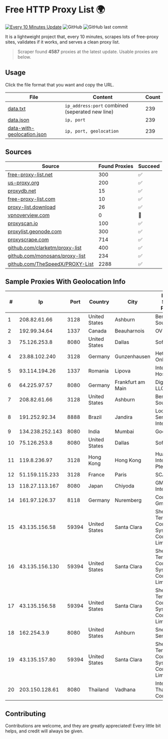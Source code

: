 
# Free HTTP Proxy List 🌍

[![Every 10 Minutes Update](https://github.com/mertguvencli/http-proxy-list/actions/workflows/main.yml/badge.svg?branch=main)](https://github.com/mertguvencli/http-proxy-list/actions/workflows/main.yml)
![GitHub](https://img.shields.io/github/license/mertguvencli/http-proxy-list)
![GitHub last commit](https://img.shields.io/github/last-commit/mertguvencli/http-proxy-list)

It is a lightweight project that, every 10 minutes, scrapes lots of free-proxy sites, validates if it works, and serves a clean proxy list.


> Scraper found **4587** proxies at the latest update. Usable proxies are below.

## Usage

Click the file format that you want and copy the URL.


|File|Content|Count|
|----|-------|-----|
|[data.txt](https://raw.githubusercontent.com/mertguvencli/http-proxy-list/main/proxy-list/data.txt)|`ip_address:port` combined (seperated new line)|239|
|[data.json](https://raw.githubusercontent.com/mertguvencli/http-proxy-list/main/proxy-list/data.json)|`ip, port`|239|
|[data-with-geolocation.json](https://raw.githubusercontent.com/mertguvencli/http-proxy-list/main/proxy-list/data-with-geolocation.json)|`ip, port, geolocation`|239|

## Sources

|Source|Found Proxies|Succeed|
|------|-------------|-------|
|[free-proxy-list.net](https://free-proxy-list.net)|300|✅|
|[us-proxy.org](https://www.us-proxy.org)|200|✅|
|[proxydb.net](http://proxydb.net)|15|✅|
|[free-proxy-list.com](https://free-proxy-list.com/?page=&port=&type%5B%5D=http&type%5B%5D=https&up_time=0&search=Search)|10|✅|
|[proxy-list.download](https://www.proxy-list.download/HTTP)|26|✅|
|[vpnoverview.com](https://vpnoverview.com/privacy/anonymous-browsing/free-proxy-servers)|0|🚫|
|[proxyscan.io](https://www.proxyscan.io)|100|✅|
|[proxylist.geonode.com](https://proxylist.geonode.com/api/proxy-list?limit=300&page=1&sort_by=lastChecked&sort_type=desc&protocols=http,https)|300|✅|
|[proxyscrape.com](https://api.proxyscrape.com/v2/?request=displayproxies&protocol=http&timeout=10000&country=all&ssl=all&anonymity=all)|714|✅|
|[github.com/clarketm/proxy-list](https://raw.githubusercontent.com/clarketm/proxy-list/master/proxy-list-raw.txt)|400|✅|
|[github.com/monosans/proxy-list](https://raw.githubusercontent.com/monosans/proxy-list/main/proxies/http.txt)|234|✅|
|[github.com/TheSpeedX/PROXY-List](https://raw.githubusercontent.com/TheSpeedX/PROXY-List/master/http.txt)|2288|✅|


## Sample Proxies With Geolocation Info

|#|Ip|Port|Country|City|Internet Service Provider|
|-|--|----|-------|----|-------------------------|
|1|208.82.61.66|3128|United States|Ashburn|Bernardi Sounds|
|2|192.99.34.64|1337|Canada|Beauharnois|OVH SAS|
|3|75.126.253.8|8080|United States|Dallas|SoftLayer|
|4|23.88.102.240|3128|Germany|Gunzenhausen|Hetzner Online GmbH|
|5|93.114.194.26|1337|Romania|Lipova|Interkvm Host SRL|
|6|64.225.97.57|8080|Germany|Frankfurt am Main|DigitalOcean, LLC|
|7|208.82.61.66|3128|United States|Ashburn|Bernardi Sounds|
|8|191.252.92.34|8888|Brazil|Jandira|Locaweb Serviços de Internet S/A|
|9|134.238.252.143|8080|India|Mumbai|Google LLC|
|10|75.126.253.8|8080|United States|Dallas|SoftLayer|
|11|119.8.236.97|3128|Hong Kong|Hong Kong|Huawei International Pte. Ltd.|
|12|51.159.115.233|3128|France|Paris|SCALEWAY|
|13|118.27.113.167|8080|Japan|Chiyoda|GMO Internet, Inc.|
|14|161.97.126.37|8118|Germany|Nuremberg|Contabo GmbH|
|15|43.135.156.58|59394|United States|Santa Clara|Shenzhen Tencent Computer Systems Company Limited|
|16|43.135.156.130|59394|United States|Santa Clara|Shenzhen Tencent Computer Systems Company Limited|
|17|43.135.156.58|59394|United States|Santa Clara|Shenzhen Tencent Computer Systems Company Limited|
|18|162.254.3.9|8080|United States|Ashburn|Sneaker Server|
|19|43.135.157.80|59394|United States|Santa Clara|Shenzhen Tencent Computer Systems Company Limited|
|20|203.150.128.61|8080|Thailand|Vadhana|Internet Thailand Company Ltd|



## Contributing

Contributions are welcome, and they are greatly appreciated! Every
little bit helps, and credit will always be given.


